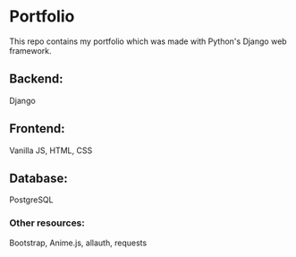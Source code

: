 # Portfolio

This repo contains my portfolio which was made with Python's Django web framework. 

## Backend:

Django

## Frontend:

Vanilla JS, HTML, CSS

## Database:

PostgreSQL

### Other resources:

Bootstrap, Anime.js, allauth, requests

